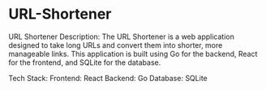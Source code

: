 # URL-Shortener
URL Shortener Description:  The URL Shortener is a web application designed to take long URLs and convert them into shorter, more manageable links. This application is built using Go for the backend, React for the frontend, and SQLite for the database.  

Tech Stack: 
Frontend: React
Backend: Go 
Database: SQLite
